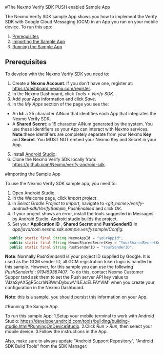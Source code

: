 
#The Nexmo Verify SDK PUSH enabled Sample App

The Nexmo Verify SDK sample App shows you how to implement the Verify SDK with Google Cloud Messaging (GCM) in an App you run on your mobile device. To run this app:
1. <a href="#prereq">Prerequisites</a>
2. <a href="#import">Importing the Sample App</a>
3. <a href="#run">Running the Sample App</a>

## Prerequisites<a name="prereq"></a>

To develop with the Nexmo Verify SDK you need to:
1. Create a __Nexmo Account__. If you don't have one, register at: https://dashboard.nexmo.com/register.
2. In the Nexmo Dashboard, click *Tools* > *Verify SDK*.
3. Add your App information and click *Save*.
4. In the *My Apps* section of the page you see the:
* An __Id__: a 25 character AlNum that identifies each App that integrates the Nexmo Verify SDK.
* A __Shared Secret__: a 15 character AlNum generated by the system.
You use these identifiers so your App can interact with Nexmo services.
 **Note**:these identifiers are completely separate from your Nexmo __Key__ and __Secret__. You MUST NOT embed your Nexmo Key and Secret in your App.
5. Install <a href="http://developer.android.com/tools/studio/index.html"> Android Studio</a>.
6. Clone the Nexmo Verify SDK locally from: https://github.com/Nexmo/verify-android-sdk.


#Importing the Sample App<a name="import"></a>

To use the Nexmo Verify SDK sample app, you need to:

1. Open Android Studio.
2. In the Welcome page, click *Import project*.
3. In *Select Gradle Project to Import*, navigate to *&lt;git_home>/verify-android-sdk/VerifySample_PushEnabled* and click *OK*.
4. If your project shows an error, install the tools suggested in Messages by Android Studio.
  Android studio builds the project.
5. Set your __Application ID__ , __Shared Secret__ and __PushSenderID__  in *app/java/com.nexmo.sdk.sample.verifysample/Config*:
  ```java
    public static final String NexmoAppId = "yourAppId";
    public static final String NexmoSharedSecretKey = "YourSharedSecretKey";
    public static final String PushSenderID = "YourSenderID";
```

**Note**: Normally *PushSenderId* is your project ID supplied by Google. It is used as the GCM sender ID, all GCM registration token logic is handled in this sample. However, for this sample you can use the following *PushSenderId* : *919459387407*. To do this, contact Nexmo Customer Suppor tand ask them to set the Push server API key value to 'AIzaSyAX5gR5ccrhN8WmDybuwV1LEJdELFAYVIM' when you create your configuration in the Nexmo Dashboard.

**Note**: this is a sample, you should persist this information on your App.

#Running the Sample App<a name="run"></a>

To run this sample App:
1.Setup your mobile terminal to work with Android Studio: https://developer.android.com/tools/building/building-studio.html#RunningOnDeviceStudio.
2.Click *Run* > *Run*, then select your mobile device.
3.Follow the instructions in the App.

Also, make sure to always update "Android Support Repository", "Android SDK Build Tools" from the SDK Manager.
